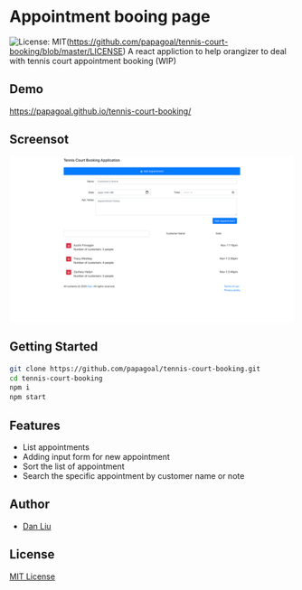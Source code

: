 
# Appointment booing page
![License: MIT](https://img.shields.io/badge/License-MIT-green.svg)(https://github.com/papagoal/tennis-court-booking/blob/master/LICENSE)
A react appliction to help orangizer to deal with tennis court appointment booking (WIP)

## Demo
https://papagoal.github.io/tennis-court-booking/

## Screensot
![Screenshot](./assets/appointment-booking.png)

## Getting Started
```bash
git clone https://github.com/papagoal/tennis-court-booking.git
cd tennis-court-booking
npm i
npm start
```

## Features
- List appointments
- Adding input form for new appointment
- Sort the list of appointment 
- Search the specific appointment by customer name or note


## Author
- [Dan Liu](https://www.fightdan.com)

## License
[MIT License](LICENSE)
